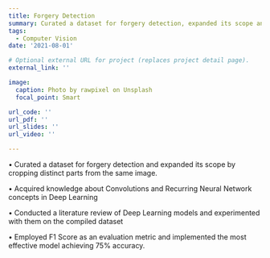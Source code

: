```yaml
---
title: Forgery Detection
summary: Curated a dataset for forgery detection, expanded its scope and experimented with different deep learning models
tags:
  - Computer Vision
date: '2021-08-01'

# Optional external URL for project (replaces project detail page).
external_link: ''

image:
  caption: Photo by rawpixel on Unsplash
  focal_point: Smart

url_code: ''
url_pdf: ''
url_slides: ''
url_video: ''

---
```

• Curated a dataset for forgery detection and expanded its scope by cropping distinct parts from the same image.

• Acquired knowledge about Convolutions and Recurring Neural Network concepts in Deep Learning

• Conducted a literature review of Deep Learning models and experimented with them on the compiled dataset

• Employed F1 Score as an evaluation metric and implemented the most effective model achieving 75\% accuracy.
